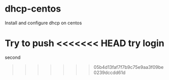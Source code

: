 # dhcp-centos
Install and configure dhcp on centos


Try to push
<<<<<<< HEAD
try login
=======
second
>>>>>>> 05b4d13faf7f7b9c75e9aa3f09be0239dccdd61d
